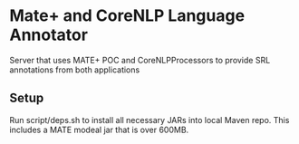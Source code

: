 # Mate+ and CoreNLP Language Annotator
Server that uses MATE+ POC and CoreNLPProcessors to provide SRL annotations from both applications

## Setup
Run script/deps.sh to install all necessary JARs into local Maven repo. This includes a MATE modeal jar that is over 600MB.
